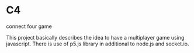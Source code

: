 # C4
connect four game

This project basically describes the idea to have a multiplayer game using javascript.
There is use of p5.js library in additional to node.js and socket.io.
